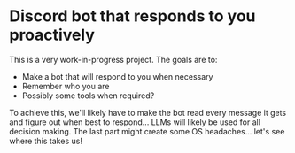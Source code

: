 # Discord bot that responds to you proactively
This is a very work-in-progress project.
The goals are to:
- Make a bot that will respond to you when necessary
- Remember who you are
- Possibly some tools when required?

To achieve this, we'll likely have to make the bot read every message it gets and figure out when best to respond...
LLMs will likely be used for all decision making.
The last part might create some OS headaches... let's see where this takes us!